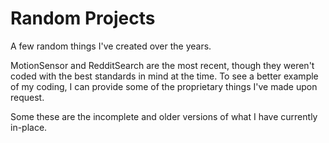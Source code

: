 # Random Projects
 A few random things I've created over the years.

MotionSensor and RedditSearch are the most recent, though they weren't coded with the best standards in mind at the time.
To see a better example of my coding, I can provide some of the proprietary things I've made upon request.

Some these are the incomplete and older versions of what I have currently in-place.
